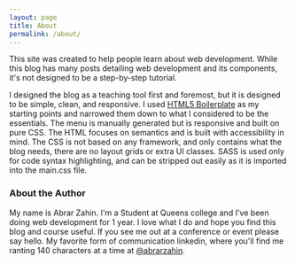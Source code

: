 ```yaml
---
layout: page
title: About
permalink: /about/
---
```


This site was created to help people learn about web development. While this blog has many posts detailing web development and its components, it's not designed to be a step-by-step tutorial. 

I designed the blog as a teaching tool first and foremost, but it is designed to be simple, clean, and responsive. I used [HTML5 Boilerplate](https://html5boilerplate.com/ "html5 boilerplate") as my starting points and narrowed them down to what I considered to be the essentials. The menu is manually generated but is responsive and built on pure CSS. The HTML focuses on semantics and is built with accessibility in mind. The CSS is not based on any framework, and only contains what the blog needs, there are no layout grids or extra UI classes. SASS is used only for code syntax highlighting, and can be stripped out easily as it is imported into the main.css file.

### About the Author

My name is Abrar Zahin. I'm a Student at Queens college and I've been doing web development for 1 year. I love what I do and hope you find this blog and course useful. If you see me out at a conference or event please say hello. My favorite form of communication linkedin, where you'll find me ranting 140 characters at a time at [@abrarzahin](https://www.linkedin.com/in/abrar-zahin-995648152/ "my Linkedin profile"). 
